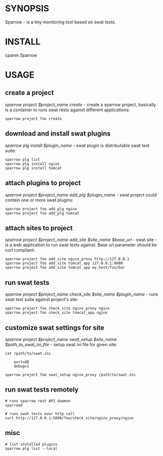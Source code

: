 # SYNOPSIS
Sparrow - is a tiny monitoring tool based on swat tests.

# INSTALL

cpanm Sparrow


# USAGE


## create a project

*sparrow project $project_name create* - create a sparrow project, basically is a container to runs swat rests against different applications:

    sparrow project foo create


## download and install swat plugins

*sparrow plg install $plugin_name* - swat plugin is distributable swat test suite:

    sparrow plg list
    sparrow plg install nginx
    sparrow plg install tomcat


## attach plugins to project

*sparrow project $project_name add_plg $plugin_name* - swat project could contain one or more swat plugins:

    sparrow project foo add_plg nginx 
    sparrow project foo add_plg tomcat

## attach sites to project

*sparrow project $project_name add_site $site_name $base_url* - swat site - is a web application to run swat tests against. Base url parameter should be curl compliant:

    sparrow project foo add_site nginx_proxy http://127.0.0.1 
    sparrow project foo add_site tomcat_app 127.0.0.1:8080
    sparrow project foo add_site tomcat_app my.host/foo/bar

## run swat tests

*sparrow project $project_name check_site $site_name $plugin_name* - runs swat test suite against project's site:

    sparrow project foo check_site nginx_proxy nginx
    sparrow project foo check_site tomcat_app nginx

## customize swat settings for site

*sparrow project $project_name swat_setup $site_name $path_to_swat_ini_file* - setup swat ini file for given site:

    cat /path/to/swat.ini

        port=88
        debug=1

    sparrow project foo swat_setup nginx_proxy /path/to/swat.ini


## run swat tests remotely

    # runs sparrow rest API daemon
    sparrowd

    # runs swat tests over http call
    curl http://127.0.0.1:5090/foo/check_site/nginx_proxy/nginx


## misc

    # list installed plugins
    sparrow plg list --local


